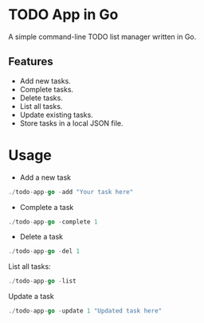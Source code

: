 # TODO App in Go

A simple command-line TODO list manager written in Go.

## Features

- Add new tasks.
- Complete tasks.
- Delete tasks.
- List all tasks.
- Update existing tasks.
- Store tasks in a local JSON file.

# Usage
- Add a new task
```go
./todo-app-go -add "Your task here"

```

- Complete a task

```go
./todo-app-go -complete 1

```
- Delete a task
```go
./todo-app-go -del 1

```

List all tasks:
```go
./todo-app-go -list

```

Update a task

```go
./todo-app-go -update 1 "Updated task here"

```